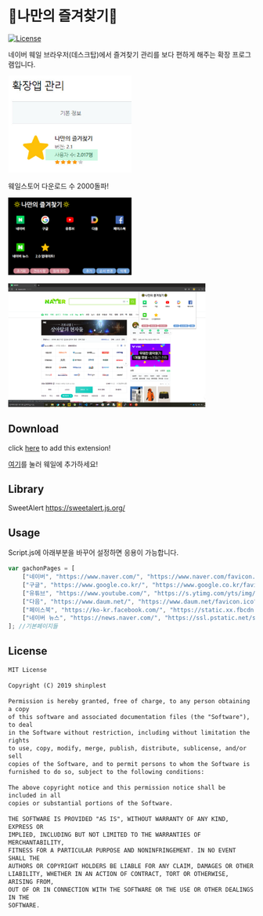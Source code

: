 # 🔆나만의 즐겨찾기🔆
<p align="left">
<a href="https://opensource.org/licenses/MIT"><img alt="License" src="https://img.shields.io/badge/Licence-MIT-green"/></a>
</p>                                                                                                                            
<p align="left">
네이버 웨일 브라우저(데스크탑)에서 즐겨찾기 관리를 보다 편하게 해주는 확장 프로그램입니다. 
</p>
<p align="left">
<img src="./SampleImages/download_cnt.png" width = "50%">
</p>

<p align="left">
웨일스토어 다운로드 수 2000돌파!
</p>

<p>  </p>

<p align="left">
<img src="./SampleImages/DarkMode.png" width = "50%">
</p>

<p>  </p>

<p align="left">
<img src="./SampleImages/GeneralMode.png" width = "80%">
</p>

## Download
<p align="left"> 
    click <a href="https://store.whale.naver.com/detail/fgbmpabhnfaelaomcgjejamnjkmhdocm">here</a> to add this extension!
</p>
<p>
<a href="https://store.whale.naver.com/detail/fgbmpabhnfaelaomcgjejamnjkmhdocm">여기</a>를 눌러 웨일에 추가하세요!
</p>

## Library
SweetAlert
https://sweetalert.js.org/
## Usage
Script.js에 아래부분을 바꾸어 설정하면 응용이 가능합니다. 

```javascript
var gachonPages = [
    ["네이버", "https://www.naver.com/", "https://www.naver.com/favicon.ico?1"],
    ["구글", "https://www.google.co.kr/", "https://www.google.co.kr/favicon.ico"],
    ["유튜브", "https://www.youtube.com/", "https://s.ytimg.com/yts/img/favicon_32-vflOogEID.png"],
    ["다음", "https://www.daum.net/", "https://www.daum.net/favicon.ico"],
    ["페이스북", "https://ko-kr.facebook.com/", "https://static.xx.fbcdn.net/rsrc.php/yo/r/iRmz9lCMBD2.ico"],
    ["네이버 뉴스", "https://news.naver.com/", "https://ssl.pstatic.net/static.news/image/news/2014/favicon/favicon.ico"],
]; //기본페이지들 
```


## License
```
MIT License

Copyright (C) 2019 shinplest

Permission is hereby granted, free of charge, to any person obtaining a copy
of this software and associated documentation files (the "Software"), to deal
in the Software without restriction, including without limitation the rights
to use, copy, modify, merge, publish, distribute, sublicense, and/or sell
copies of the Software, and to permit persons to whom the Software is
furnished to do so, subject to the following conditions:

The above copyright notice and this permission notice shall be included in all
copies or substantial portions of the Software.

THE SOFTWARE IS PROVIDED "AS IS", WITHOUT WARRANTY OF ANY KIND, EXPRESS OR
IMPLIED, INCLUDING BUT NOT LIMITED TO THE WARRANTIES OF MERCHANTABILITY,
FITNESS FOR A PARTICULAR PURPOSE AND NONINFRINGEMENT. IN NO EVENT SHALL THE
AUTHORS OR COPYRIGHT HOLDERS BE LIABLE FOR ANY CLAIM, DAMAGES OR OTHER
LIABILITY, WHETHER IN AN ACTION OF CONTRACT, TORT OR OTHERWISE, ARISING FROM,
OUT OF OR IN CONNECTION WITH THE SOFTWARE OR THE USE OR OTHER DEALINGS IN THE
SOFTWARE.
```

